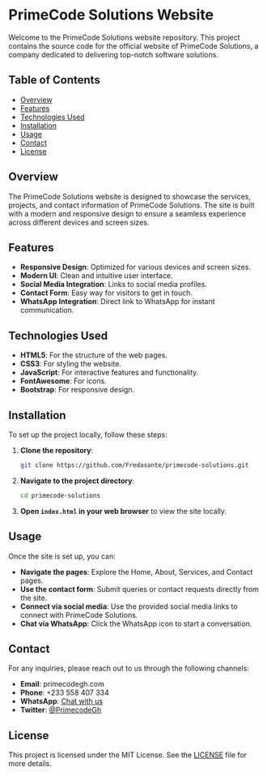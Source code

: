 # PrimeCode Solutions Website

Welcome to the PrimeCode Solutions website repository. This project contains the source code for the official website of PrimeCode Solutions, a company dedicated to delivering top-notch software solutions.

## Table of Contents

- [Overview](#overview)
- [Features](#features)
- [Technologies Used](#technologies-used)
- [Installation](#installation)
- [Usage](#usage)
- [Contact](#contact)
- [License](#license)

## Overview

The PrimeCode Solutions website is designed to showcase the services, projects, and contact information of PrimeCode Solutions. The site is built with a modern and responsive design to ensure a seamless experience across different devices and screen sizes.

## Features

- **Responsive Design**: Optimized for various devices and screen sizes.
- **Modern UI**: Clean and intuitive user interface.
- **Social Media Integration**: Links to social media profiles.
- **Contact Form**: Easy way for visitors to get in touch.
- **WhatsApp Integration**: Direct link to WhatsApp for instant communication.

## Technologies Used

- **HTML5**: For the structure of the web pages.
- **CSS3**: For styling the website.
- **JavaScript**: For interactive features and functionality.
- **FontAwesome**: For icons.
- **Bootstrap**: For responsive design.

## Installation

To set up the project locally, follow these steps:

1. **Clone the repository**:
   ```sh
   git clone https://github.com/Fredasante/primecode-solutions.git
   ```
2. **Navigate to the project directory**:
   ```sh
   cd primecode-solutions
   ```
3. **Open `index.html` in your web browser** to view the site locally.

## Usage

Once the site is set up, you can:

- **Navigate the pages**: Explore the Home, About, Services, and Contact pages.
- **Use the contact form**: Submit queries or contact requests directly from the site.
- **Connect via social media**: Use the provided social media links to connect with PrimeCode Solutions.
- **Chat via WhatsApp**: Click the WhatsApp icon to start a conversation.

## Contact

For any inquiries, please reach out to us through the following channels:

- **Email**: primecodegh.com
- **Phone**: +233 558 407 334
- **WhatsApp**: [Chat with us](https://wa.me/233558407334)
- **Twitter**: [@PrimecodeGh](https://x.com/PrimecodeGh)

## License

This project is licensed under the MIT License. See the [LICENSE](LICENSE) file for more details.

